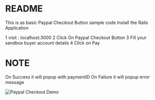 # README


This is as basic Paypal Checkout Button sample code
Install the Rails Application

1 visit : localhost:3000
2 Click On Paypal Checkout Button
3 Fill your sandbox buyer account details
4 Click on Pay

# NOTE
On Success it will popup with paymentID
On Failure it will popup error message



![Paypal Checkout Demo](paypal_poc/demo.gif)
